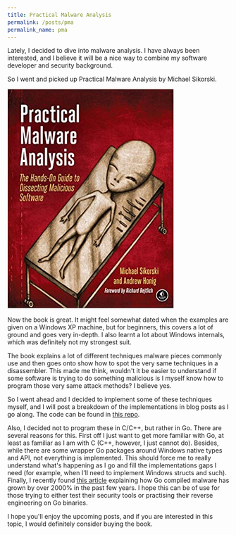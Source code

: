 ```yaml
---
title: Practical Malware Analysis
permalink: /posts/pma
permalink_name: pma
---
```


Lately, I decided to dive into malware analysis. I have always been interested, and I believe it will be a nice way to combine my software developer and security background.

So I went and picked up Practical Malware Analysis by Michael Sikorski.

![Practical Malware Analysis](/assets/images/pma.jpg)

Now the book is great. It might feel somewhat dated when the examples are given on a Windows XP machine, but for beginners, this covers a lot of ground and goes very in-depth. I also learnt a lot about Windows internals, which was definitely not my strongest suit.

The book explains a lot of different techniques malware pieces commonly use and then goes onto show how to spot the very same techniques in a disassembler.
This made me think, wouldn't it be easier to understand if some software is trying to do something malicious is I myself know how to program those very same attack methods? I believe yes.

So I went ahead and I decided to implement some of these techniques myself, and I will post a breakdown of the implementations in blog posts as I go along. The code can be found in [this repo](https://github.com/giacomo270197/Malware_Techniques_Implementations).

Also, I decided not to program these in C/C++, but rather in Go. There are several reasons for this. First off I just want to get more familiar with Go, at least as familiar as I am with C (C++, however, I just cannot do). Besides, while there are some wrapper Go packages around Windows native types and API, not everything is implemented. This should force me to really understand what's happening as I go and fill the implementations gaps I need (for example, when I'll need to implement Windows structs and such). Finally, I recently found [this article](https://www.zdnet.com/google-amp/article/go-malware-is-now-common-having-been-adopted-by-both-apts-and-e-crime-groups/) explaining how Go compiled malware has grown by over 2000% in the past few years. I hope this can be of use for those trying to either test their security tools or practising their reverse engineering on Go binaries.

I hope you'll enjoy the upcoming posts, and if you are interested in this topic, I would definitely consider buying the book.
